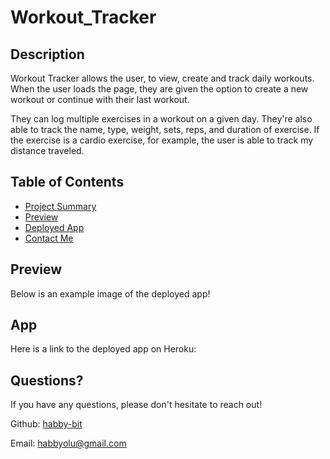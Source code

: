 # Workout_Tracker

## Description

Workout Tracker allows the user, to view, create and track daily workouts. When the user loads the page, they are given the option to create a new workout or continue with their last workout.

They can log multiple exercises in a workout on a given day. They're also able to track the name, type, weight, sets, reps, and duration of exercise. If the exercise is a cardio exercise, for example, the user is able to track my distance traveled.

## Table of Contents

* [Project Summary](#description)
* [Preview](#preview)
* [Deployed App](#app)
* [Contact Me](#questions)
  
## Preview

Below is an example image of the deployed app!

<!-- ![BurgerApp Example](public/assets/img/AppStills.png) -->

## App

Here is a link to the deployed app on Heroku: 
<!-- [Eat The Burger App](https://easy-burger-eatery.herokuapp.com/) -->

## Questions?

If you have any questions, please don't hesitate to reach out!

Github: [habby-bit](https://github.com/habby-bit)
  
Email: [habbyolu@gmail.com](habbyolu@gmail.com)
